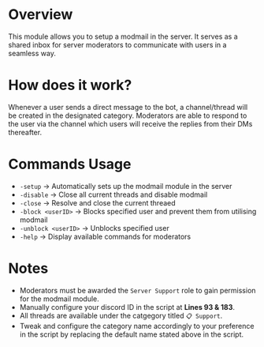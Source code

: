 # Overview
This module allows you to setup a modmail in the server. It serves as a shared inbox for server moderators to communicate with users in a seamless way.

# How does it work?
Whenever a user sends a direct message to the bot, a channel/thread will be created in the designated category. Moderators are able to respond to the user via the channel which users will receive the replies from their DMs thereafter.

# Commands Usage
- `-setup` -> Automatically sets up the modmail module in the server
- `-disable` -> Close all current threads and disable modmail
- `-close` -> Resolve and close the current threaed
- `-block <userID>` -> Blocks specified user and prevent them from utilising modmail
- `-unblock <userID>` -> Unblocks specified user
- `-help` -> Display available commands for moderators

# Notes
- Moderators must be awarded the `Server Support` role to gain permission for the modmail module.
- Manually configure your discord ID in the script at **Lines 93 & 183**.
- All threads are available under the catgegory titled `📋 Support`.
- Tweak and configure the category name accordingly to your preference in the script by replacing the default name stated above in the script.
